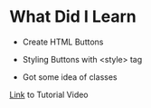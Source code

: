 
# What Did I Learn

- Create HTML Buttons

- Styling Buttons with \<style> tag

- Got some idea of classes

[Link](https://www.youtube.com/watch?v=vbQ2bYHxxEA&ab_channel=StudyZone) to Tutorial Video